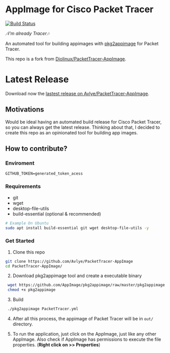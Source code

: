 # AppImage for Cisco Packet Tracer

[![Build Status](https://travis-ci.org/Avlye/PacketTracer-AppImage.svg?branch=master)](https://travis-ci.org/Avlye/PacketTracer-AppImage)

*🎶I'm already Tracer🎶*

An automated tool for building appimages with [pkg2appimage](https://github.com/AppImage/pkg2appimage) for Packet Tracer. 

This repo is a fork from [Diolinux/PacketTracer-AppImage](https://github.com/Diolinux/PacketTracer-AppImage).

# Latest Release

Download now the <a href="https://github.com/Avlye/PacketTracer-AppImage/releases/tag/latest" download="download">lastest release on Avlye/PacketTracer-AppImage</a>.

## Motivations

Would be ideal having an automated build release for Cisco Packet Tracer, so you can always get the latest release.
Thinking about that, I decided to create this repo as an opinionated tool for building app images.

## How to contribute?
### Enviroment
```
GITHUB_TOKEN=generated_token_acess
```

### Requirements
- git
- wget
- desktop-file-utils
- build-essential (optional & recommended)

```zsh
# Example On Ubuntu
sudo apt install build-essential git wget desktop-file-utils -y
```

### Get Started

1. Clone this repo
  ```zsh
  git clone https://github.com/Avlye/PacketTracer-AppImage
  cd PacketTracer-AppImage/
  ```

2. Download pkg2appimage tool and create a executable binary
  ```zsh
   wget https://github.com/AppImage/pkg2appimage/raw/master/pkg2appimage
   chmod +x pkg2appimage
   ```
3. Build
  ```zsh
   ./pkg2appimage PacketTracer.yml
   ```

4. After all this process, the appimage of Packet Tracer will be in `out/` directory.

5. To run the application, just click on the AppImage, just like any other AppImage.
  Also check if AppImage has permissions to execute the file properties. (**Right click on >> Properties**)
